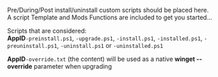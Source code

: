 Pre/During/Post install/uninstall custom scripts should be placed here.  
A script Template and Mods Functions are included to get you started...  

Scripts that are considered:  
**AppID**`-preinstall.ps1`, `-upgrade.ps1`, `-install.ps1`, `-installed.ps1`, `-preuninstall.ps1`, `-uninstall.ps1` or `-uninstalled.ps1`

**AppID**`-override.txt` (the content) will be used as a native **winget --override** parameter when upgrading
